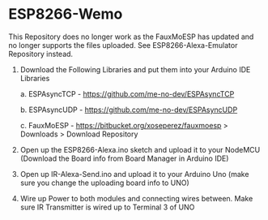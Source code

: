 # ESP8266-Wemo

This Repository does no longer work as the FauxMoESP has updated and no longer supports the files uploaded. See ESP8266-Alexa-Emulator Repository instead.

1. Download the Following Libraries and put them into your Arduino IDE Libraries

    a. ESPAsyncTCP - https://github.com/me-no-dev/ESPAsyncTCP
  
    b. ESPAsyncUDP - https://github.com/me-no-dev/ESPAsyncUDP
  
    c. FauxMoESP - https://bitbucket.org/xoseperez/fauxmoesp > Downloads > Download Repository
  
 2. Open up the ESP8266-Alexa.ino sketch and upload it to your NodeMCU (Download the Board info from Board Manager in Arduino IDE)
 
 3. Open up IR-Alexa-Send.ino and upload it to your Arduino Uno (make sure you change the uploading board info to UNO)
 
 4. Wire up Power to both modules and connecting wires between. Make sure IR Transmitter is wired up to Terminal 3 of UNO
